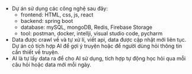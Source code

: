 - Dự án sử dụng các công nghệ sau đây:
  - frontend: HTML, css, js, react
  - backend: spring boot
  - database: mySQL, mongoDB, Redis, Firebase Storage
  - tool: postman, docker, intellji, visual studio code, pycharm
- Data được crawl về và tự xử lí, viết api, data được cập nhật mới liên tục. Dự án có tích hợp AI để gợi ý truyện hoặc để người dùng hỏi thông tin cần thiết về truyện.
- AI là tự lấy data ra để cho AI sử dụng, tích hợp tự động học hỏi qua mỗi câu hỏi hoặc data mới mỗi ngày.